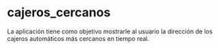 # cajeros_cercanos
 La aplicación tiene como objetivo mostrarle al usuario la dirección de los cajeros automáticos más cercanos en tiempo real.
